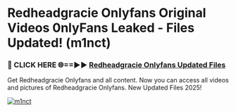 # Redheadgracie Onlyfans Original Videos 0nlyFans Leaked - Files Updated! (m1nct)

<h3>🔴 CLICK HERE 🌐==►► <a href="https://tinyurl.com/ehrbuxhb" rel="nofollow">Redheadgracie Onlyfans Updated Files</a></h3>

Get Redheadgracie Onlyfans and all content. Now you can access all videos and pictures of Redheadgracie Onlyfans. New Updated Files 2025!

[![m1nct](https://i.imgur.com/lVYEuWS.gif)](https://tinyurl.com/ehrbuxhb)
